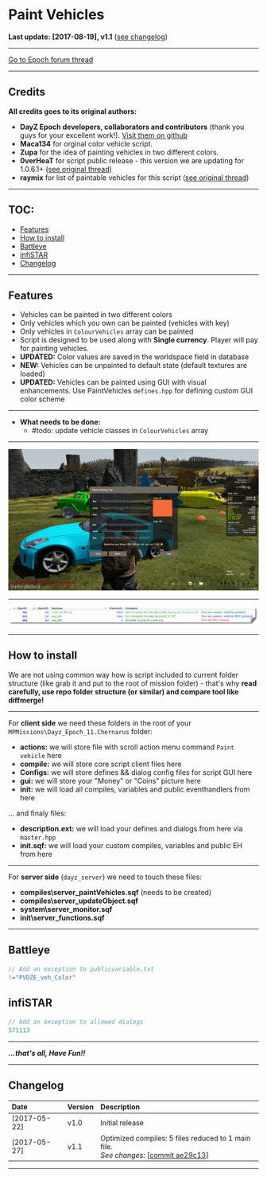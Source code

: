 # Paint Vehicles

**Last update: [2017-08-19], v1.1** ([see changelog](#changelog))

---

[Go to Epoch forum thread][scriptthread]

---

## Credits

**All credits goes to its original authors:**

+ **DayZ Epoch developers, collaborators and contributors** (thank you guys for your excellent work!). [Visit them on github][epochdevs]
+ **Maca134** for orginal color vehicle script.
+ **Zupa** for the idea of painting vehicles in two different colors.
+ **0verHeaT** for script public release - this version we are updating for 1.0.6.1+ ([see original thread][overheatthread])
+ **raymix** for list of paintable vehicles for this script ([see original thread][raymixthread])

---

## TOC:
<!-- MarkdownTOC -->

- [Features](#features)
- [How to install](#how-to-install)
- [Battleye](#battleye)
- [infiSTAR](#infistar)
- [Changelog](#changelog)

<!-- /MarkdownTOC -->

---

<a name="features"></a>
## Features

+ Vehicles can be painted in two different colors
+ Only vehicles which you own can be painted (vehicles with key)
+ Only vehicles in `ColourVehicles` array can be painted
+ Script is designed to be used along with **Single currency**. Player will pay for painting vehicles.
+ **UPDATED:** Color values are saved in the worldspace field in database
+ **NEW:** Vehicles can be unpainted to default state (default textures are loaded)
+ **UPDATED:** Vehicles can be painted using GUI with visual enhancements. Use PaintVehicles `defines.hpp` for defining custom GUI color scheme

---

+ **What needs to be done:**
  + #todo: update vehicle classes in `ColourVehicles` array

---

![Paint Vehicles showcase](Showcase.png)

---

![Paint Vehicles DB showcase](db_preview.png)

---

<a name="how-to-install"></a>
## How to install
We are not using common way how is script included to current folder structure (like grab it and put to the root of mission folder) - that's why **read carefully, use repo folder structure (or similar) and compare tool like diffmerge!**

---

For **client side** we need these folders in the root of your `MPMissions\Dayz_Epoch_11.Chernarus` folder:

+ **actions:** we will store file with scroll action menu command `Paint vehicle` here
+ **compile:** we will store core script client files here
+ **Configs:** we will store defines && dialog config files for script GUI here
+ **gui:** we will store your "Money" or "Coins" picture here
+ **init:** we will load all compiles, variables and public eventhandlers from here

... and finaly files:

+ **description.ext:** we will load your defines and dialogs from here via `master.hpp` 
+ **init.sqf:** we will load your custom compiles, variables and public EH from here

---

For **server side** (`dayz_server`) we need to touch these files:

+ **compiles\server_paintVehicles.sqf** (needs to be created)
+ **compiles\server_updateObject.sqf**
+ **system\server_monitor.sqf**
+ **init\server_functions.sqf**

---

<a name="battleye"></a>
## Battleye

```c
// Add an exception to publicvariable.txt
!="PVDZE_veh_Color"
```

<a name="infistar"></a>
## infiSTAR

```c
// Add an exception to allowed dialogs
571113
```

---

**_...that's all, Have Fun!!_**

---

<a name="changelog"></a>
## Changelog

| Date         | Version | Description                                                                                       |
| :---         | :---    | :---                                                                                              |
| [2017-05-22] | v1.0    | Initial release                                                                                   |
| [2017-05-27] | v1.1    | Optimized compiles: 5 files reduced to 1 main file.<br>_See changes:_ [[commit ae29c13][update1]] |

---

[scriptthread]: https://epochmod.com/forum/topic/43949-re-release-paint-vehicles-script-using-single-currency-updated-to-1061-and-upgraded/ "Go to source"
[epochdevs]: https://github.com/EpochModTeam/DayZ-Epoch "Go to source"
[overheatthread]: https://epochmod.com/forum/topic/18624-release-paint-vehicles/ "Go to source"
[raymixthread]: https://epochmod.com/forum/topic/19651-extras-full-list-of-paintable-vehicles-for-paint-vehicles-script/ "Go to source"
[update1]: https://github.com/infobeny/PaintVehicles/commit/ae29c1349802095025c6d8296f97d7e594988150 "See changes"
